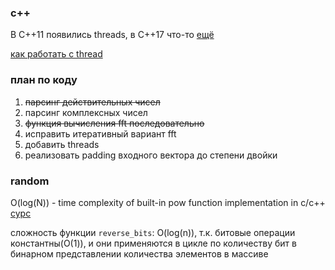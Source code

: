 ### c++

В C++11 появились threads, в C++17 что-то [ещё](https://www.modernescpp.com/index.php/c-core-guidelines-rules-for-concurrency-and-parallelism)

[как работать с thread](https://habr.com/ru/post/182610/)

### план по коду

1. <s>парсинг действительных чисел</s>
2. парсинг комплексных чисел
3. <s>функция вычисления fft последовательно</s>
4. исправить итеративный вариант fft
5. добавить threads
6. реализовать padding входного вектора до степени двойки

### random

O(log(N)) - time complexity of built-in pow function implementation in c/c++ [сурс](https://discuss.codechef.com/t/built-in-power-function-complexity/8901)

сложность функции `reverse_bits`: O(log(n)), т.к. битовые операции константны(О(1)), и они применяются в цикле по количеству бит в бинарном представлении количества элементов в массиве
